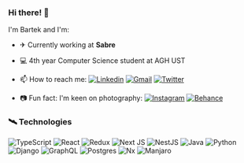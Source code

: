 ### Hi there! 👋
I'm Bartek and I'm:

- ✈ Currently working at **Sabre**

- 💻 4th year Computer Science student at AGH UST 

- 📫 How to reach me:
[![Linkedin](https://img.shields.io/badge/Linkedin-blue?style=flat-square&logo=Linkedin&logoColor=white&link=https://www.linkedin.com/in/bartosz-szar-25368a184/)](https://www.linkedin.com/in/bartosz-szar-25368a184/)
[![Gmail](https://img.shields.io/badge/szarbartosz@gmail.com-c14438?style=flat-square&logo=Gmail&logoColor=white&link=mailto:szarbartosz@gmail.com)](mailto:szarbartosz@gmail.com) 
[![Twitter](https://img.shields.io/badge/@szarbartosz-%231DA1F2?style=flat-square&logo=Twitter&logoColor=white)](https://twitter.com/szarbartosz)

- 📷 Fun fact: I'm keen on photography:
[![Instagram](https://img.shields.io/badge/@szaryy-%23E4405F?style=flat-square&logo=Instagram&logoColor=white)](https://www.instagram.com/szaryy/)
[![Behance](https://img.shields.io/badge/Behance-1769ff?style=flat-square&logo=behance&logoColor=white)](https://www.behance.net/szarbartosz)

### 🛰 Technologies
![TypeScript](https://img.shields.io/badge/typescript-%23007ACC.svg?style=for-the-badge&logo=typescript&logoColor=white)
![React](https://img.shields.io/badge/react-%2320232a.svg?style=for-the-badge&logo=react&logoColor=%2361DAFB)
![Redux](https://img.shields.io/badge/redux-%23593d88.svg?style=for-the-badge&logo=redux&logoColor=white)
![Next JS](https://img.shields.io/badge/Next-black?style=for-the-badge&logo=next.js&logoColor=white)
![NestJS](https://img.shields.io/badge/nestjs-%23E0234E.svg?style=for-the-badge&logo=nestjs&logoColor=white)
![Java](https://img.shields.io/badge/java-%23ED8B00.svg?style=for-the-badge&logo=java&logoColor=white)
![Python](https://img.shields.io/badge/python-3670A0?style=for-the-badge&logo=python&logoColor=ffdd54)
![Django](https://img.shields.io/badge/django-%23092E20.svg?style=for-the-badge&logo=django&logoColor=white)
![GraphQL](https://img.shields.io/badge/-GraphQL-E10098?style=for-the-badge&logo=graphql&logoColor=white)
![Postgres](https://img.shields.io/badge/postgres-%23316192.svg?style=for-the-badge&logo=postgresql&logoColor=white)
![Nx](https://img.shields.io/badge/nx-143055?style=for-the-badge&logo=nx&logoColor=white)
![Manjaro](https://img.shields.io/badge/Manjaro-35BF5C?style=for-the-badge&logo=Manjaro&logoColor=white)
